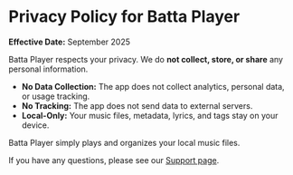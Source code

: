 # Privacy Policy for Batta Player

**Effective Date:** September 2025

Batta Player respects your privacy. We do **not collect, store, or share** any personal information.

- **No Data Collection:** The app does not collect analytics, personal data, or usage tracking.
- **No Tracking:** The app does not send data to external servers.
- **Local-Only:** Your music files, metadata, lyrics, and tags stay on your device.

Batta Player simply plays and organizes your local music files.

If you have any questions, please see our [Support page](support.md).
